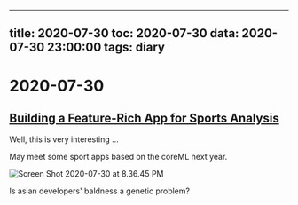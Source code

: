 
---
title: 2020-07-30
toc: 2020-07-30
data: 2020-07-30 23:00:00
tags: diary
---


# 2020-07-30

## [Building a Feature-Rich App for Sports Analysis](https://developer.apple.com/documentation/vision/building_a_feature-rich_app_for_sports_analysis)

Well, this is very interesting ...

May meet some sport apps based on the coreML next year.

![Screen Shot 2020-07-30 at 8.36.45 PM](https://tva1.sinaimg.cn/large/007S8ZIlgy1gh9a41k99dj31ed0u0kdh.jpg)

Is asian developers' baldness a genetic problem?

